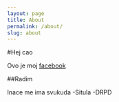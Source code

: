 ```yaml
---
layout: page
title: About
permalink: /about/
slug: about
---
```


#Hej cao 

Ovo je moj [facebook](https://www.facebook.com/zeljka.rajak) 

##Radim

Inace me ima svukuda
-Situla
-DRPD
